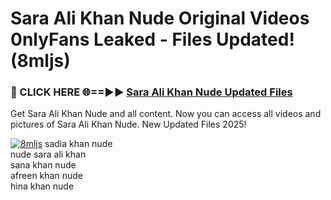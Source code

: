 # Sara Ali Khan Nude Original Videos 0nlyFans Leaked - Files Updated! (8mljs)

<h3>🔴 CLICK HERE 🌐==►► <a href="https://tinyurl.com/52m3yx9h" rel="nofollow">Sara Ali Khan Nude Updated Files</a></h3>

Get Sara Ali Khan Nude and all content. Now you can access all videos and pictures of Sara Ali Khan Nude. New Updated Files 2025!

[![8mljs](https://i.imgur.com/TnHtlc8.gif)](https://tinyurl.com/52m3yx9h)
sadia khan nude<br>
nude sara ali khan<br>
sana khan nude<br>
afreen khan nude<br>
hina khan nude